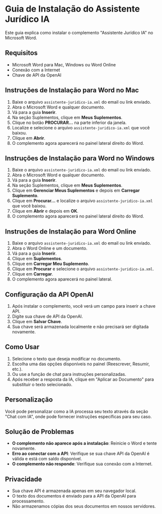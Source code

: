 # Guia de Instalação do Assistente Jurídico IA

Este guia explica como instalar o complemento "Assistente Jurídico IA" no Microsoft Word.

## Requisitos

- Microsoft Word para Mac, Windows ou Word Online
- Conexão com a Internet
- Chave de API da OpenAI

## Instruções de Instalação para Word no Mac

1. Baixe o arquivo `assistente-juridico-ia.xml` do email ou link enviado.
2. Abra o Microsoft Word e qualquer documento.
3. Vá para a guia **Inserir**.
4. Na seção Suplementos, clique em **Meus Suplementos**.
5. Clique no botão **PROCURAR...** na parte inferior da janela.
6. Localize e selecione o arquivo `assistente-juridico-ia.xml` que você baixou.
7. Clique em **Abrir**.
8. O complemento agora aparecerá no painel lateral direito do Word.

## Instruções de Instalação para Word no Windows

1. Baixe o arquivo `assistente-juridico-ia.xml` do email ou link enviado.
2. Abra o Microsoft Word e qualquer documento.
3. Vá para a guia **Inserir**.
4. Na seção Suplementos, clique em **Meus Suplementos**.
5. Clique em **Gerenciar Meus Suplementos** e depois em **Carregar Suplemento**.
6. Clique em **Procurar...** e localize o arquivo `assistente-juridico-ia.xml` que você baixou.
7. Clique em **Abrir** e depois em **OK**.
8. O complemento agora aparecerá no painel lateral direito do Word.

## Instruções de Instalação para Word Online

1. Baixe o arquivo `assistente-juridico-ia.xml` do email ou link enviado.
2. Abra o Word Online e um documento.
3. Vá para a guia **Inserir**.
4. Clique em **Suplementos**.
5. Clique em **Carregar Meu Suplemento**.
6. Clique em **Procurar** e selecione o arquivo `assistente-juridico-ia.xml`.
7. Clique em **Carregar**.
8. O complemento agora aparecerá no painel lateral.

## Configuração da API OpenAI

1. Após instalar o complemento, você verá um campo para inserir a chave API.
2. Digite sua chave de API da OpenAI.
3. Clique em **Salvar Chave**.
4. Sua chave será armazenada localmente e não precisará ser digitada novamente.

## Como Usar

1. Selecione o texto que deseja modificar no documento.
2. Escolha uma das opções disponíveis no painel (Reescrever, Resumir, etc.).
3. Ou use a função de chat para instruções personalizadas.
4. Após receber a resposta da IA, clique em "Aplicar ao Documento" para substituir o texto selecionado.

## Personalização

Você pode personalizar como a IA processa seu texto através da seção "Chat com IA", onde pode fornecer instruções específicas para seu caso.

## Solução de Problemas

- **O complemento não aparece após a instalação**: Reinicie o Word e tente novamente.
- **Erro ao conectar com a API**: Verifique se sua chave API da OpenAI é válida e está com saldo disponível.
- **O complemento não responde**: Verifique sua conexão com a Internet.

## Privacidade

- Sua chave API é armazenada apenas em seu navegador local.
- O texto dos documentos é enviado para a API da OpenAI para processamento.
- Não armazenamos cópias dos seus documentos em nossos servidores. 